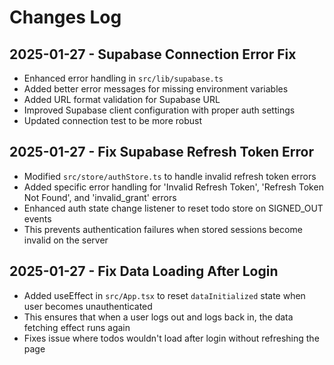 # Changes Log

## 2025-01-27 - Supabase Connection Error Fix
- Enhanced error handling in `src/lib/supabase.ts`
- Added better error messages for missing environment variables
- Added URL format validation for Supabase URL
- Improved Supabase client configuration with proper auth settings
- Updated connection test to be more robust

## 2025-01-27 - Fix Supabase Refresh Token Error
- Modified `src/store/authStore.ts` to handle invalid refresh token errors
- Added specific error handling for 'Invalid Refresh Token', 'Refresh Token Not Found', and 'invalid_grant' errors
- Enhanced auth state change listener to reset todo store on SIGNED_OUT events
- This prevents authentication failures when stored sessions become invalid on the server

## 2025-01-27 - Fix Data Loading After Login
- Added useEffect in `src/App.tsx` to reset `dataInitialized` state when user becomes unauthenticated
- This ensures that when a user logs out and logs back in, the data fetching effect runs again
- Fixes issue where todos wouldn't load after login without refreshing the page